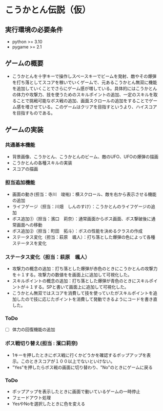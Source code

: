 # こうかとん伝説（仮）
## 実行環境の必要条件
* python >= 3.10
* pygame >= 2.1

## ゲームの概要
* こうかとんを十字キーで操作しスペースキーでビームを発射、敵やその爆弾を打ち落としてスコアを稼いでいくゲームで、元あるこうかとん無双に機能を追加していくことでさらにゲーム感が増している。具体的にはこうかとんの体力や攻撃力、技を使うためのスキルポイントの追加、一定のスキルを取ることで挑戦可能なボス戦の追加、画面スクロールの追加をすることでゲーム感を増させている。このゲームはクリアを目指すというより、ハイスコアを目指すものである。

## ゲームの実装

### 共通基本機能
* 背景画像、こうかとん、こうかとんのビーム、敵のUFO、UFOの爆弾の描画
* こうかとんの各種スキルの実装
* スコアの描画

### 担当追加機能
* 画面の動き(担当：寺川　竣祐)：横スクロール、敵を右から表示させる機能の追加
* ライフゲージ（担当：川畑　しんのすけ）：こうかとんのライフゲージの追加
* ボス追加⓵（担当：濱口　莉奈）：通常画面からボス画面、ボス撃破後に通常画面への移動
* ボス追加⓶（担当：町田　拓斗）：ボスの性能を決めるクラスの作成
* ステータス変化（担当：萩原　颯人）：打ち落とした爆弾の色によって各種ステータスを変化

### ステータス変化（担当：萩原　颯人）
* 攻撃力の概念の追加：打ち落とした爆弾が赤色のときにこうかとんの攻撃力を＋１する。攻撃力の数値をを画面上に追加して可視化した。
* スキルポイントの概念の追加：打ち落とした爆弾が青色のときにスキルポイントが＋１する。SPと書いて画面上に追加して可視化した。
* こうかとん無双ではスコアを消費して技を使っていたがスキルポイントを追加したので技に応じたポイントを消費して発動できるようにコードを書き直した。

### ToDo
- [ ] 体力の回復機能の追加
### ボス戦切り替え(担当 : 濱口莉奈)
* 1キーを押したときにボス戦に行くかどうかを確認するポップアップを表示。このときスコアが１００以上でないといけない。
* "Yes"を押したらボス戦の画面に切り替わり、"No"のときにゲームに戻る

### ToDo
- ポップアップを表示したときに画面で動いているゲームの一時停止
- フェードアウト処理
- YesやNoを選択したときに色を変える
